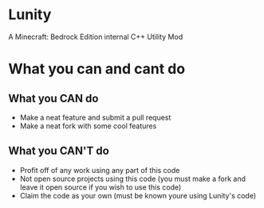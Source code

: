 # Lunity
A Minecraft: Bedrock Edition internal C++ Utility Mod

# What you can and cant do
## What you CAN do
- Make a neat feature and submit a pull request
- Make a neat fork with some cool features
## What you CAN'T do
- Profit off of any work using any part of this code
- Not open source projects using this code (you must make a fork and leave it open source if you wish to use this code)
- Claim the code as your own (must be known youre using Lunity's code)
